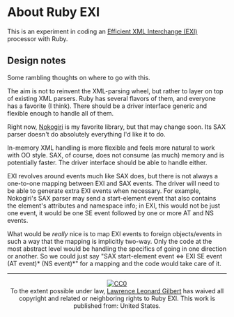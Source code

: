 About Ruby EXI
==============

This is an experiment in coding an [Efficient XML Interchange
(EXI)](http://www.w3.org/TR/exi/) processor with Ruby.

Design notes
------------

Some rambling thoughts on where to go with this.

The aim is not to reinvent the XML-parsing wheel, but rather to layer on top
of existing XML parsers. Ruby has several flavors of them, and everyone has a
favorite (I think).  There should be a driver interface generic and flexible
enough to handle all of them.

Right now, [Nokogiri](http://nokogiri.org/) is my favorite library, but that
may change soon. Its SAX parser doesn't do absolutely everything I'd like it
to do.

In-memory XML handling is more flexible and feels more natural to work with OO
style. SAX, of course, does not consume (as much) memory and is potentially
faster. The driver interface should be able to handle either.

EXI revolves around events much like SAX does, but there is not always a
one-to-one mapping between EXI and SAX events. The driver will need to be able
to generate extra EXI events when necessary. For example, Nokogiri's SAX
parser may send a start-element event that also contains the element's
attributes and namespace info; in EXI, this would not be just one event, it
would be one SE event followed by one or more AT and NS events.

What would be _really_ nice is to map EXI events to foreign objects/events in
such a way that the mapping is implicitly two-way. Only the code at the most
abstract level would be handling the specifics of going in one direction or
another. So we could just say "SAX start-element event <=> EXI SE event (AT
event)\* (NS event)\*" for a mapping and the code would take care of it.

----

<p align="center" xmlns:dct="http://purl.org/dc/terms/" xmlns:vcard="http://www.w3.org/2001/vcard-rdf/3.0#">
  <a rel="license"
     href="http://creativecommons.org/publicdomain/zero/1.0/">
    <img src="http://i.creativecommons.org/p/zero/1.0/88x31.png" style="border-style: none;" alt="CC0" />
  </a>
  <br />
  To the extent possible under law,
  <a rel="dct:publisher"
     href="https://github.com/L2G">
    <span property="dct:title">Lawrence Leonard Gilbert</span></a>
  has waived all copyright and related or neighboring rights to
  <span property="dct:title">Ruby EXI</span>.
This work is published from:
<span property="vcard:Country" datatype="dct:ISO3166"
      content="US" about="https://github.com/L2G">
  United States</span>.
</p>

